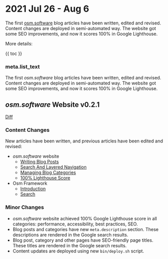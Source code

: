 # 2021 Jul 26 - Aug 6

The first [osm.software](https://osm.software/) blog articles have been written, edited and revised. Content changes are deployed in semi-automated way. The website got some SEO improvements, and now it scores 100% in Google Lighthouse. 

More details:

{{ toc }}

### meta.list_text

The first *osm.software* blog articles have been written, edited and revised. Content changes are deployed in semi-automated way. The website got some SEO improvements, and now
it scores 100% in Google Lighthouse.

## *osm.software* Website v0.2.1

[Diff](https://github.com/osmphp/osmsoftware-website/compare/v0.2.0...v0.2.1)

### Content Changes

New articles have been written, and previous articles have been edited and revised:

* *osm.software* website
    * [Writing Blog Posts](https://osm.software/blog/21/05/osmsoftware-writing-blog-posts.html)
    * [Search And Layered Navigation](https://osm.software/blog/21/06/osmsoftware-search-and-layered-navigation.html)
    * [Managing Blog Categories](https://osm.software/blog/21/07/osmsoftware-managing-blog-categories.html)
    * [100% Lighthouse Score](https://osm.software/blog/21/07/osmsoftware-100-percent-lighthouse-score.html)
* Osm Framework
    * [Introduction](https://osm.software/blog/21/05/framework-introduction.html)
    * [Search](https://osm.software/blog/21/05/framework-search.html)
    
### Minor Changes

* *osm.software* website achieved 100% Google Lighthouse score in all categories: performance, accessibility, best practices, SEO.
* Blog posts and categories have new `meta.description` section. These descriptions are rendered in the Google search results.
* Blog post, category and other pages have SEO-friendly page titles. These titles are rendered in
  the Google search results.
* Content updates are deployed using new `bin/deploy.sh` script.